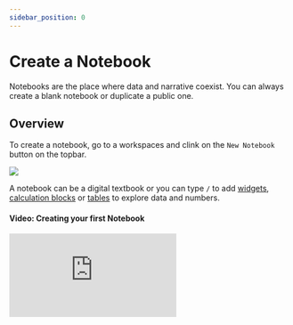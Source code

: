 ```yaml
---
sidebar_position: 0
---
```


# Create a Notebook

Notebooks are the place where data and narrative coexist.
You can always create a blank notebook or duplicate a public one.

## Overview

To create a notebook, go to a workspaces and clink on the `New Notebook` button on the topbar.

![](https://user-images.githubusercontent.com/12210180/162472107-28945a31-5255-4bbc-83fc-8d4222816cb1.gif)

A notebook can be a digital textbook or you can type `/` to add [widgets](/guides/widgets), [calculation blocks](/calculations) or [tables](/guides/tables) to explore data and numbers.

#### Video: Creating your first Notebook

<div style={{position: 'relative', paddingBottom: '59.01639344262295%', height: 0}}>
  <iframe src="https://www.loom.com/embed/62be1d8356f6406089d406690e339d81" frameBorder={0} webkitallowfullscreen mozallowfullscreen allowFullScreen style={{position: 'absolute', top: 0, left: 0, width: '100%', height: '100%'}} />
</div>

### Duplicate a Notebook

Instead of creating a notebook, you can also duplicate them.

When you duplicate a notebook, a copy of that notebook will be automatically added to your workspace.

Take a look at our [Gallery of examples](/examples) and try to duplicate one:

1.  Selection an example;
2.  On the topbar you will find a `Duplicate` button;
3.  Click on it to create a copy of that notebook for yourself;
4.  Adapt it or transform it however you wish since you now own a copy of the original notebook.

# Telling Stories

Decipad notebooks aren't just for numbers, narratives are built on top of words. Here are some of the tools you can use to build your story.

## Notebook Names

To organize your notebooks and help tell your story, pick a name for you notebook by defining a title. At Decipad we like to use emojis. Be creative!

## Writing & Styling

### Heading & Sub-Headings

Add headings to you notebook with the '/' command in any paragraph by selecting 'Heading' or 'Sub-heading'.

In alternative, you can use the markdown notation. '#' followed by "Your Heading" or '##' followed by "Your Sub-Heading" to insert them into any paragraph.

### Styling Paragraphs

To transform your paragraphs you can select the text you wish to change and use the tool menu to pick a style. Currently, the notebook supports bold, italics, underline as well as some custom text decorations as highlighting and code.

## Markdown Support

Besides the styling menu that pops up when you select text, Decipad supports a number of markdown style shortcuts to make editing and writing faster for those of you who prefer. Take a look at the supported shortcuts:

### Block Shortcuts

- `#` followed by a `space` to create an **Heading**
- `##` followed by a `space` to create an **Sub-heading**
- \`\`\`followed by a`space` to create a **calculations block**
- `-` or `*` followed by a `space` to create a **bullet list**
- `1.` followed by a `space` to create a **numbered list**
- `>` followed by a `space` to create a **block quote**
- `>!` followed by a `space` to create a **callout**
- `---` followed by a `space` to create a **divider**

### Inline Formatting

- Wrap words between `*` and `*` or `_` and `_` for **italic**
- Wrap words between `**` and `**` for **bold**
- Wrap words between `~~` and `~~` for **strikethrough**
- Wrap words between `==` and `==` for **highlight**
- Use the notation `[link name](url)` to insert a **link**
- Use `![Alt text](https://decipad.com/octopus.png)` to add an **image**.
- Wrap words between `` ` `` and `` ` `` for **inline code**
- Wrap a variable name between `%` to get a **magic number**

---

# Learn More:

- [First Notebook](/guides/first-notebook)
- [Explore Numbers and Data](/guides/explore-numbers-and-data)
